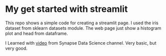 # My get started with streamlit

This repo shows a simple code for creating a streamlit page. I used the iris dataset from sklearn datasets module. The web page just show a histogram plot and head from dataframe.

I Learned with [video](https://www.youtube.com/watch?v=k4bjv6e5goo&ab_channel=SynapseDataScience) from Synapse Data Science channel. Very basic, but very good.




